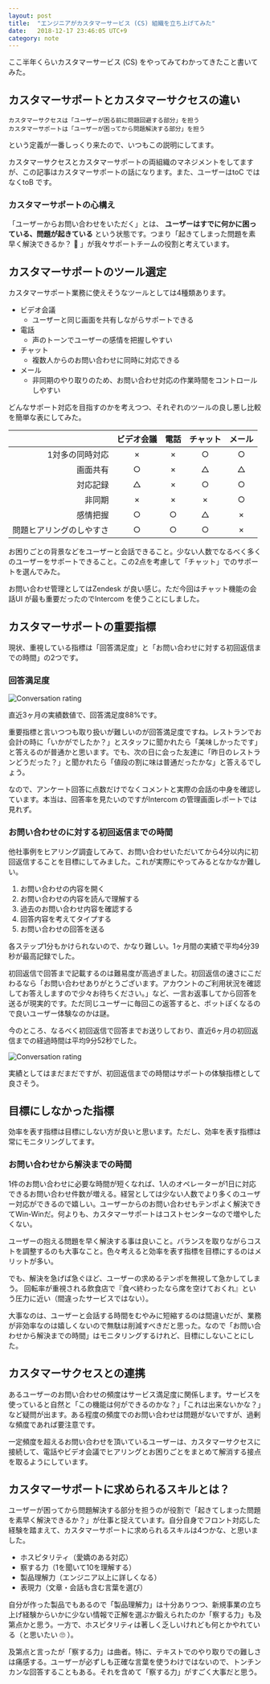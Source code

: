 ```yaml
---
layout: post
title:  "エンジニアがカスタマーサービス (CS) 組織を立ち上げてみた"
date:   2018-12-17 23:46:05 UTC+9
category: note
---
```


ここ半年くらいカスタマーサービス (CS) をやってみてわかってきたこと書いてみた。


## カスタマーサポートとカスタマーサクセスの違い

```
カスタマーサクセスは「ユーザーが困る前に問題回避する部分」を担う
カスタマーサポートは「ユーザーが困ってから問題解決する部分」を担う
```

という定義が一番しっくり来たので、いつもこの説明にしてます。

カスタマーサクセスとカスタマーサポートの両組織のマネジメントをしてますが、この記事はカスタマーサポートの話になります。また、ユーザーはtoC ではなくtoB です。


### カスタマーサポートの心構え

「ユーザーからお問い合わせをいただく」とは、 __ユーザーはすでに何かに困っている、問題が起きている__ という状態です。つまり「起きてしまった問題を素早く解決できるか？ :thinking: 」が我々サポートチームの役割と考えています。


## カスタマーサポートのツール選定

カスタマーサポート業務に使えそうなツールとしては4種類あります。

- ビデオ会議
    - ユーザーと同じ画面を共有しながらサポートできる
- 電話
    - 声のトーンでユーザーの感情を把握しやすい
- チャット
    - 複数人からのお問い合わせに同時に対応できる
- メール
    - 非同期のやり取りのため、お問い合わせ対応の作業時間をコントロールしやすい

どんなサポート対応を目指すのかを考えつつ、それぞれのツールの良し悪し比較を簡単な表にしてみた。

|  | ビデオ会議 | 電話 | チャット | メール |
|---:|:---:|:---:|:---:|:---:|
| 1対多の同時対応 | × | × | ○ | ○ |
| 画面共有 | ○ | × | △ | △ |
| 対応記録 | △ | × | ○ | ○ |
| 非同期 | × | × | × | ○ |
| 感情把握 | ○ | ○ | △ | × |
| 問題ヒアリングのしやすさ | ○ | ○ | ○ | × |


お困りごとの背景などをユーザーと会話できること。少ない人数でなるべく多くのユーザーをサポートできること。この2点を考慮して「チャット」でのサポートを選んでみた。

お問い合わせ管理としてはZendesk が良い感じ。ただ今回はチャット機能の会話UI が最も重要だったのでIntercom を使うことにしました。


## カスタマーサポートの重要指標

現状、重視している指標は「回答満足度」と「お問い合わせに対する初回返信までの時間」の2つです。


### 回答満足度

![Conversation rating](/img/posts/2018/2018-12-17-intercom-conversation-ratings.png)

直近3ヶ月の実績数値で、回答満足度88%です。

重要指標と言いつつも取り扱いが難しいのが回答満足度ですね。レストランでお会計の時に「いかがでしたか？」とスタッフに聞かれたら「美味しかったです」と答えるのが普通かと思います。でも、次の日に会った友達に「昨日のレストランどうだった？」と聞かれたら「値段の割に味は普通だったかな」と答えるでしょう。

なので、アンケート回答に点数だけでなくコメントと実際の会話の中身を確認しています。本当は、回答率を見たいのですがIntercom の管理画面レポートでは見れず。


### お問い合わせのに対する初回返信までの時間

他社事例をヒアリング調査してみて、お問い合わせいただいてから4分以内に初回返信することを目標にしてみました。これが実際にやってみるとなかなか難しい。

1. お問い合わせの内容を開く
2. お問い合わせの内容を読んで理解する
3. 過去のお問い合わせ内容を確認する
4. 回答内容を考えてタイプする
5. お問い合わせの回答を送る

各ステップ1分もかけられないので、かなり難しい。1ヶ月間の実績で平均4分39秒が最高記録でした。

初回返信で回答まで記載するのは難易度が高過ぎました。初回返信の速さにこだわるなら「お問い合わせありがとうございます。アカウントのご利用状況を確認してお答えしますので少々お待ちください。」など、一言お返事してから回答を送るが現実的です。ただ同じユーザーに毎回この返答すると、ボットぽくなるので良いユーザー体験なのかは謎。

今のところ、なるべく初回返信で回答までお送りしており、直近6ヶ月の初回返信までの経過時間は平均9分52秒でした。

![Conversation rating](/img/posts/2018/2018-12-17-intercom-remark.png)

実績としてはまだまだですが、初回返信までの時間はサポートの体験指標として良さそう。


## 目標にしなかった指標

効率を表す指標は目標にしない方が良いと思います。ただし、効率を表す指標は常にモニタリングしてます。


### お問い合わせから解決までの時間

1件のお問い合わせに必要な時間が短くなれば、1人のオペレーターが1日に対応できるお問い合わせ件数が増える。経営としては少ない人数でより多くのユーザー対応ができるので嬉しい。ユーザーからのお問い合わせもテンポよく解決できてWin-Winだ。何よりも、カスタマーサポートはコストセンターなので増やしたくない。

ユーザーの抱える問題を早く解決する事は良いこと。バランスを取りながらコストを調整するのも大事なこと。色々考えると効率を表す指標を目標にするのはメリットが多い。

でも、解決を急げば急ぐほど、ユーザーの求めるテンポを無視して急かしてしまう。
回転率が重視される飲食店で『食べ終わったなら席を空けておくれ』という圧力に近い（間違ったサービスではない）。

大事なのは、ユーザーと会話する時間をむやみに短縮するのは間違いだが、業務が非効率なのは嬉しくないので無駄は削減すべきだと思った。なので「お問い合わせから解決までの時間」はモニタリングするけれど、目標にしないことにした。


## カスタマーサクセスとの連携

あるユーザーのお問い合わせの頻度はサービス満足度に関係します。サービスを使っていると自然と「この機能は何ができるのかな？」「これは出来ないかな？」など疑問が出ます。ある程度の頻度でのお問い合わせは問題がないですが、過剰な頻度であれば要注意です。

一定頻度を超えるお問い合わせを頂いているユーザーは、カスタマーサクセスに接続して、電話やビデオ会議でヒアリングとお困りごとをまとめて解消する接点を取るようにしています。


## カスタマーサポートに求められるスキルとは？

ユーザーが困ってから問題解決する部分を担うのが役割で「起きてしまった問題を素早く解決できるか？」が仕事と捉えています。自分自身でフロント対応した経験を踏まえて、カスタマーサポートに求められるスキルは4つかな、と思いました。

- ホスピタリティ（愛嬌のある対応）
- 察する力（1を聞いて10を理解する）
- 製品理解力（エンジニア以上に詳しくなる）
- 表現力（文章・会話も含む言葉を選び）

自分が作った製品でもあるので「製品理解力」は十分ありつつ、新規事業の立ち上げ経験からいかに少ない情報で正解を選ぶか鍛えられたのか「察する力」も及第点かと思う。一方で、ホスピタリティは著しく乏しいけれども何とかやれている（と思いたい :roll_eyes: ）。

及第点と言ったが「察する力」は曲者。特に、テキストでのやり取りでの難しさは痛感する。ユーザーが必ずしも正確な言葉を使うわけではないので、トンチンカンな回答することもある。それを含めて「察する力」がすごく大事だと思う。
